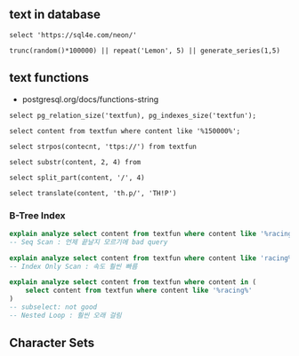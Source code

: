 
## text in database
`select 'https://sql4e.com/neon/'`

`trunc(random()*100000) || repeat('Lemon', 5) || generate_series(1,5)`

## text functions
- postgresql.org/docs/functions-string

`select pg_relation_size('textfun), pg_indexes_size('textfun');`

`select content from textfun where content like '%150000%';`

`select strpos(contecnt, 'ttps://') from textfun `

`select substr(content, 2, 4) from `

`select split_part(content, '/', 4)`

`select translate(content, 'th.p/', 'TH!P')` 

### B-Tree Index 
```sql
explain analyze select content from textfun where content like '%racing%'
-- Seq Scan : 언제 끝날지 모르기에 bad query
```
```sql 
explain analyze select content from textfun where content like 'racing%'
-- Index Only Scan : 속도 훨씬 빠름
```
```sql 
explain analyze select content from textfun where content in (
    select content from textfun where content like '%racing%'
)
-- subselect: not good
-- Nested Loop : 훨씬 오래 걸림
```
## Character Sets